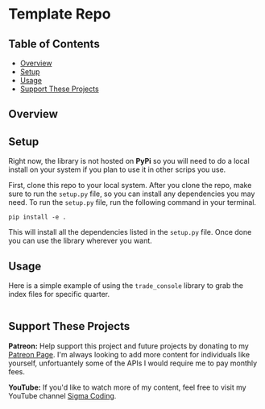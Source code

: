 # Template Repo

## Table of Contents

- [Overview](#overview)
- [Setup](#setup)
- [Usage](#usage)
- [Support These Projects](#support-these-projects)

## Overview

## Setup

Right now, the library is not hosted on **PyPi** so you will need to do a local
install on your system if you plan to use it in other scrips you use.

First, clone this repo to your local system. After you clone the repo, make sure
to run the `setup.py` file, so you can install any dependencies you may need. To
run the `setup.py` file, run the following command in your terminal.

```console
pip install -e .
```

This will install all the dependencies listed in the `setup.py` file. Once done
you can use the library wherever you want.

## Usage

Here is a simple example of using the `trade_console` library to grab the index
files for specific quarter.

```python
```

## Support These Projects

**Patreon:**
Help support this project and future projects by donating to my [Patreon Page](https://www.patreon.com/sigmacoding). I'm always looking to add more content for individuals like yourself, unfortuantely some of the APIs I would require me to pay monthly fees.

**YouTube:**
If you'd like to watch more of my content, feel free to visit my YouTube channel [Sigma Coding](https://www.youtube.com/c/SigmaCoding).

<!-- **Hire Me:**
If you have a project, you think I can help you with feel free to reach out at [coding.sigma@gmail.com](mailto:coding.sigma@gmail.com?subject=[GitHub]%20Project%20Proposal) or fill out the [contract request form](https://forms.office.com/Pages/ResponsePage.aspx?id=DQSIkWdsW0yxEjajBLZtrQAAAAAAAAAAAAa__aAmF1hURFg5ODdaVTg1TldFVUhDVjJHWlRWRzhZRy4u) -->
